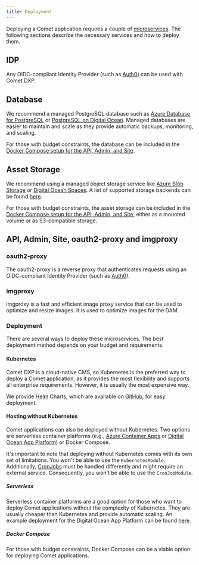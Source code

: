 ```yaml
---
title: Deployment
---
```


Deploying a Comet application requires a couple of [microservices](/docs/#microservices). The following sections describe the necessary services and how to deploy them.

## IDP

Any OIDC-compliant Identity Provider (such as [Auth0](https://auth0.com/)) can be used with Comet DXP.

## Database

We recommend a managed PostgreSQL database such as [Azure Database for PostgreSQL](https://azure.microsoft.com/en-us/products/postgresql) or [PostgreSQL on Digital Ocean](https://www.digitalocean.com/pricing/managed-databases#postgresql). Managed databases are easier to maintain and scale as they provide automatic backups, monitoring, and scaling.

For those with budget constraints, the database can be included in the [Docker Compose setup for the API, Admin, and Site](#docker-compose).

## Asset Storage

We recommend using a managed object storage service like [Azure Blob Storage](https://azure.microsoft.com/en-us/services/storage/blobs) or [Digital Ocean Spaces](https://www.digitalocean.com/products/spaces). A list of supported storage backends can be found [here](/docs/features-modules/asset-management/#storage-backends).

For those with budget constraints, the asset storage can be included in the [Docker Compose setup for the API, Admin, and Site](#docker-compose), either as a mounted volume or as S3-compatible storage.

## API, Admin, Site, oauth2-proxy and imgproxy

### oauth2-proxy

The oauth2-proxy is a reverse proxy that authenticates requests using an OIDC-compliant Identity Provider (such as [Auth0](https://auth0.com/)).

### imgproxy

imgproxy is a fast and efficient image proxy service that can be used to optimize and resize images. It is used to optimize images for the DAM.

### Deployment

There are several ways to deploy these microservices. The best deployment method depends on your budget and requirements.

#### Kubernetes

Comet DXP is a cloud-native CMS, so Kubernetes is the preferred way to deploy a Comet application, as it provides the most flexibility and supports all enterprise requirements. However, it is usually the most expensive way.

We provide [Helm](https://helm.sh/) Charts, which are available on [GitHub](https://github.com/vivid-planet/comet-charts), for easy deployment.

#### Hosting without Kubernetes

Comet applications can also be deployed without Kubernetes. Two options are serverless container platforms (e.g., [Azure Container Apps](https://azure.microsoft.com/en-us/products/container-apps) or [Digital Ocean App Platform](https://docs.digitalocean.com/products/app-platform/)) or Docker Compose.

It's important to note that deploying without Kubernetes comes with its own set of limitations. You won't be able to use the `KubernetesModule`. Additionally, [CronJobs](/docs/features-modules/cron-jobs/) must be handled differently and might require an external service. Consequently, you won't be able to use the `CronJobModule`.

##### Serverless

Serverless container platforms are a good option for those who want to deploy Comet applications without the complexity of Kubernetes. They are usually cheaper than Kubernetes and provide automatic scaling. An example deployment for the Digital Ocean App Platform can be found [here](https://github.com/vivid-planet/comet-starter/tree/main/.digitalocean).

##### Docker Compose

For those with budget constraints, Docker Compose can be a viable option for deploying Comet applications.
